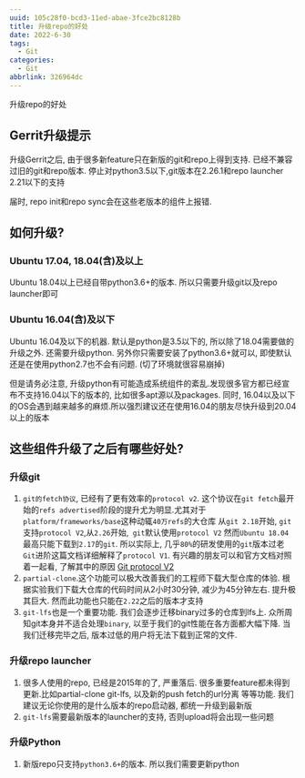```yaml
---
uuid: 105c28f0-bcd3-11ed-abae-3fce2bc8128b
title: 升级repo的好处
date: 2022-6-30
tags:
  - Git
categories:
  - Git
abbrlink: 326964dc
---
```


升级repo的好处

<!--more-->

## Gerrit升级提示
升级Gerrit之后, 由于很多新feature只在新版的git和repo上得到支持. 已经不兼容过旧的git和repo版本. 
停止对python3.5以下,git版本在2.26.1和repo launcher 2.21以下的支持

届时, repo init和repo sync会在这些老版本的组件上报错.

## 如何升级?
### Ubuntu 17.04, 18.04(含)及以上
Ubuntu 18.04以上已经自带python3.6+的版本. 所以只需要升级git以及repo launcher即可

### Ubuntu 16.04(含)及以下
Ubuntu 16.04及以下的机器. 默认是python是3.5以下的, 所以除了18.04需要做的升级之外. 还需要升级python.
另外你只需要安装了python3.6+就可以, 即使默认还是在使用python2.7也不会有问题. (切了环境就很容易崩掉)

但是请务必注意, 升级python有可能造成系统组件的紊乱.发现很多官方都已经宣布不支持16.04以下的版本的, 比如很多apt源以及packages. 同时, 16.04以及以下的OS会遇到越来越多的麻烦.所以强烈建议还在使用16.04的朋友尽快升级到20.04以上的版本

## 这些组件升级了之后有哪些好处?

### 升级git
1. `git的fetch协议`, 已经有了更有效率的`protocol v2`. 这个协议在`git fetch`最开始的`refs advertised`阶段的提升尤为明显.尤其对于`platform/frameworks/base`这种动辄`40万refs`的大仓库
从`git 2.18`开始, `git`支持`protocol V2`,从`2.26`开始,` git`默认使用`protocol V2`
然而`Ubuntu 18.04`最高只能下载到`2.17`的`git`. 所以实际上, 几乎`80%`的研发使用的`git`版本过老
`Git`进阶这篇文档详细解释了`protocol V1`. 有兴趣的朋友可以和官方文档对照着一起看, 了解其中的原因 [Git protocol V2](https://git-scm.com/docs/protocol-v2)
2. `partial-clone`.这个功能可以极大改善我们的工程师下载大型仓库的体验. 根据实验我们下载大仓库的代码时间从2小时30分钟, 减少为45分钟左右. 提升极其巨大.
然而此功能也只能在`2.22`之后的版本才支持
3. `git-lfs`也是一个重要功能. 我们会逐步迁移binary过多的仓库到lfs上. 众所周知git本身并不适合处理`binary`, 以至于我们的git性能在各方面都大幅下降. 当我们迁移完毕之后, 版本过低的用户将无法下载到正常的文件.

### 升级repo launcher
1. 很多人使用的repo, 已经是2015年的了, 严重落后. 很多重要feature都未得到更新.比如partial-clone git-lfs, 以及新的push fetch的url分离 等等功能. 我们建议无论你使用的是什么版本的repo启动器, 都统一升级到最新版
2. `git-lfs`需要最新版本的launcher的支持, 否则upload将会出现一些问题

### 升级Python
1. 新版repo只支持`python3.6+`的版本. 所以我们需要更新python